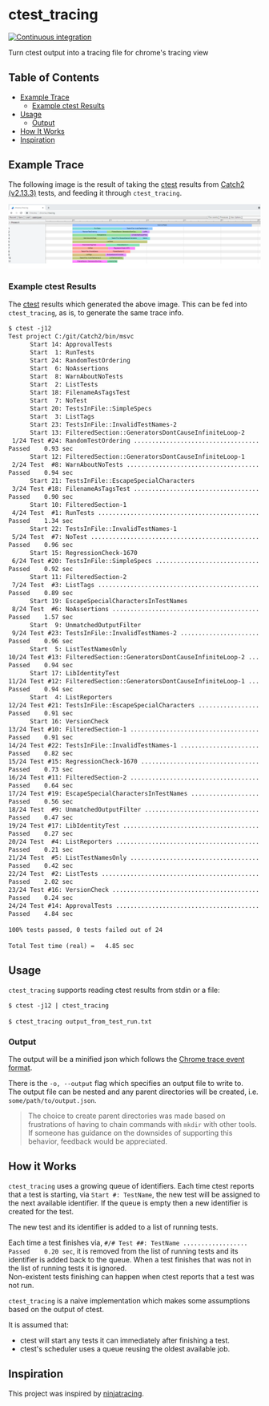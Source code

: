 # ctest_tracing
[![Continuous integration](https://github.com/speedyleion/ctest_tracing/actions/workflows/rust.yml/badge.svg?branch=main)](https://github.com/speedyleion/ctest_tracing/actions/workflows/rust.yml)

Turn ctest output into a tracing file for chrome's tracing view
## Table of Contents
* [Example Trace](#example-trace)
    - [Example ctest Results](#example-ctest-results)
* [Usage](#usage)
    - [Output](#output)
* [How It Works](#how-it-works)
* [Inspiration](#inspiration)

## Example Trace

The following image is the result of taking the 
[ctest](https://cmake.org/cmake/help/latest/manual/ctest.1.html) results from 
[Catch2 (v2.13.3)](https://github.com/catchorg/Catch2) tests, and feeding it 
through `ctest_tracing`.

![Catch2 Test Tracing](doc/assets/catch2_tests.png)

### Example ctest Results

The [ctest](https://cmake.org/cmake/help/latest/manual/ctest.1.html) results 
which generated the above image.  This can be fed into `ctest_tracing`, as is, 
to generate the same trace info.

    $ ctest -j12
    Test project C:/git/Catch2/bin/msvc
          Start 14: ApprovalTests
          Start  1: RunTests
          Start 24: RandomTestOrdering
          Start  6: NoAssertions
          Start  8: WarnAboutNoTests
          Start  2: ListTests
          Start 18: FilenameAsTagsTest
          Start  7: NoTest
          Start 20: TestsInFile::SimpleSpecs
          Start  3: ListTags
          Start 23: TestsInFile::InvalidTestNames-2
          Start 13: FilteredSection::GeneratorsDontCauseInfiniteLoop-2
     1/24 Test #24: RandomTestOrdering ...................................   Passed    0.93 sec
          Start 12: FilteredSection::GeneratorsDontCauseInfiniteLoop-1
     2/24 Test  #8: WarnAboutNoTests .....................................   Passed    0.94 sec
          Start 21: TestsInFile::EscapeSpecialCharacters
     3/24 Test #18: FilenameAsTagsTest ...................................   Passed    0.90 sec
          Start 10: FilteredSection-1
     4/24 Test  #1: RunTests .............................................   Passed    1.34 sec
          Start 22: TestsInFile::InvalidTestNames-1
     5/24 Test  #7: NoTest ...............................................   Passed    0.96 sec
          Start 15: RegressionCheck-1670
     6/24 Test #20: TestsInFile::SimpleSpecs .............................   Passed    0.92 sec
          Start 11: FilteredSection-2
     7/24 Test  #3: ListTags .............................................   Passed    0.89 sec
          Start 19: EscapeSpecialCharactersInTestNames
     8/24 Test  #6: NoAssertions .........................................   Passed    1.57 sec
          Start  9: UnmatchedOutputFilter
     9/24 Test #23: TestsInFile::InvalidTestNames-2 ......................   Passed    0.96 sec
          Start  5: ListTestNamesOnly
    10/24 Test #13: FilteredSection::GeneratorsDontCauseInfiniteLoop-2 ...   Passed    0.94 sec
          Start 17: LibIdentityTest
    11/24 Test #12: FilteredSection::GeneratorsDontCauseInfiniteLoop-1 ...   Passed    0.94 sec
          Start  4: ListReporters
    12/24 Test #21: TestsInFile::EscapeSpecialCharacters .................   Passed    0.91 sec
          Start 16: VersionCheck
    13/24 Test #10: FilteredSection-1 ....................................   Passed    0.91 sec
    14/24 Test #22: TestsInFile::InvalidTestNames-1 ......................   Passed    0.82 sec
    15/24 Test #15: RegressionCheck-1670 .................................   Passed    0.73 sec
    16/24 Test #11: FilteredSection-2 ....................................   Passed    0.64 sec
    17/24 Test #19: EscapeSpecialCharactersInTestNames ...................   Passed    0.56 sec
    18/24 Test  #9: UnmatchedOutputFilter ................................   Passed    0.47 sec
    19/24 Test #17: LibIdentityTest ......................................   Passed    0.27 sec
    20/24 Test  #4: ListReporters ........................................   Passed    0.21 sec
    21/24 Test  #5: ListTestNamesOnly ....................................   Passed    0.42 sec
    22/24 Test  #2: ListTests ............................................   Passed    2.02 sec
    23/24 Test #16: VersionCheck .........................................   Passed    0.24 sec
    24/24 Test #14: ApprovalTests ........................................   Passed    4.84 sec
    
    100% tests passed, 0 tests failed out of 24
    
    Total Test time (real) =   4.85 sec

## Usage

`ctest_tracing` supports reading ctest results from stdin or a file:

    $ ctest -j12 | ctest_tracing 
    
    $ ctest_tracing output_from_test_run.txt
    
### Output

The output will be a minified json which follows the 
[Chrome trace event format](https://docs.google.com/document/d/1CvAClvFfyA5R-PhYUmn5OOQtYMH4h6I0nSsKchNAySU/preview).

There is the `-o, --output` flag which specifies an output file to write to.  
The output file can be nested and any parent directories will be created, 
i.e. `some/path/to/output.json`.  
> The choice to create parent directories was made based on frustrations of
> having to chain commands with `mkdir` with other tools.  
> If someone has guidance on the downsides of supporting this behavior, 
> feedback would be appreciated.
    
## How it Works

`ctest_tracing` uses a growing queue of identifiers.  Each time ctest 
reports that a test is starting, via `Start #: TestName`, the new test will be 
assigned to the next available identifier.  If the queue is empty then a 
new identifier is created for the test. 

The new test and its identifier is added to a list of running tests.

Each time a test finishes via, 
`#/# Test ##: TestName ..................  Passed    0.20 sec`, it is removed 
from the list of running tests and its identifier is added back to the queue.
When a test finishes that was not in the list of running tests it is ignored.  
Non-existent tests finishing can happen when ctest reports that a test was not 
run.

`ctest_tracing` is a naive implementation which makes some assumptions based on
the output of ctest.  

It is assumed that:

- ctest will start any tests it can immediately after finishing a test.
- ctest's scheduler uses a queue reusing the oldest available job.

## Inspiration

This project was inspired by 
[ninjatracing](https://github.com/nico/ninjatracing). 